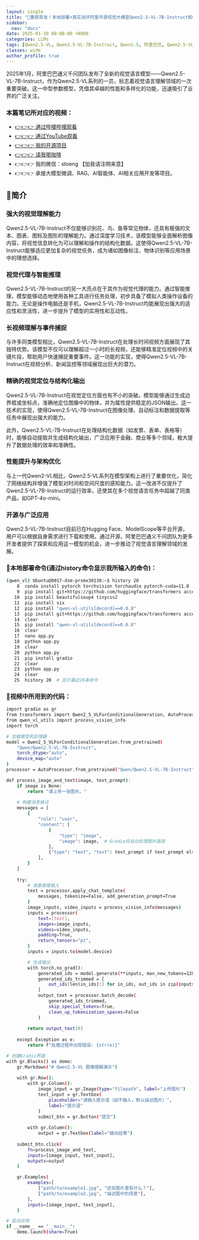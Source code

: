 ```yaml
---
layout: single
title: "🚀重磅首发！本地部署+真实测评阿里开源视觉大模型Qwen2.5-VL-7B-Instruct和Qwen2.5-VL-72B！轻松识别提取发票！全方位测评见证AI视觉理解能力的质的飞跃，图像识别不再是难题"
sidebar:
  nav: "docs"
date: 2025-01-30 00:00:00 +0800
categories: LLMs
tags: [Qwen2.5-VL, Qwen2.5-VL-7B-Instruct, Qwen2.5, 阿里巴巴, Qwen2.5-VL-7B, Qwen2.5-VL-72B, LLMs]
classes: wide
author_profile: true
---
```


2025年1月，阿里巴巴通义千问团队发布了全新的视觉语言模型——Qwen2.5-VL-7B-Instruct，作为Qwen2.5-VL系列的一员，标志着视觉语言理解领域的一次重要突破。这一中型参数模型，凭借其卓越的性能和多样化的功能，迅速吸引了业界的广泛关注。

### **本篇笔记所对应的视频：**

- [👉👉👉 通过哔哩哔哩观看](https://www.bilibili.com/video/BV1VYFTeeEdu/)
- [👉👉👉 通过YouTube观看](https://youtu.be/hhFZW7r-ySU)
- [👉👉👉 我的开源项目](https://github.com/win4r/AISuperDomain)
- [👉👉👉 请我喝咖啡](https://ko-fi.com/aila)
- 👉👉👉 我的微信：stoeng 【加我请注明来意】
- 👉👉👉 承接大模型微调、RAG、AI智能体、AI相关应用开发等项目。


## 🚀简介

### 强大的视觉理解能力

Qwen2.5-VL-7B-Instruct不仅能够识别花、鸟、鱼等常见物体，还具有极强的文本、图表、图标及图形的理解能力。通过深度学习技术，该模型能够全面解析图像内容，将视觉信息转化为可以理解和操作的结构化数据。这使得Qwen2.5-VL-7B-Instruct能够适应更加复杂的视觉任务，成为诸如图像标注、物体识别等应用场景中的理想选择。

### 视觉代理与智能推理

Qwen2.5-VL-7B-Instruct的另一大亮点在于其作为视觉代理的能力。通过智能推理，模型能够动态地使用各种工具进行任务处理，初步具备了模拟人类操作设备的能力。无论是操作电脑还是手机，Qwen2.5-VL-7B-Instruct均能展现出强大的适应性和灵活性，进一步提升了模型的实用性和互动性。

### 长视频理解与事件捕捉

与许多同类模型相比，Qwen2.5-VL-7B-Instruct在处理长时间视频方面展现了其独特优势。该模型不仅可以理解超过一小时的长视频，还能够精准定位视频中的关键片段，帮助用户快速捕捉重要事件。这一功能的实现，使得Qwen2.5-VL-7B-Instruct在视频分析、新闻监控等领域展现出巨大的潜力。

### 精确的视觉定位与结构化输出

Qwen2.5-VL-7B-Instruct在视觉定位方面也有不小的突破。模型能够通过生成边界框或坐标点，准确地定位图像中的物体，并为属性提供稳定的JSON输出。这一技术的实现，使得Qwen2.5-VL-7B-Instruct在图像处理、自动标注和数据提取等任务中展现出强大的能力。

此外，Qwen2.5-VL-7B-Instruct在处理结构化数据（如发票、表单、表格等）时，能够自动提取并生成结构化输出，广泛应用于金融、商业等多个领域，极大提升了数据处理的效率和准确性。

### 性能提升与架构优化

与上一代Qwen2-VL相比，Qwen2.5-VL系列在模型架构上进行了重要优化，简化了网络结构并增强了模型对时间和空间尺度的感知能力。这一改进不仅提升了Qwen2.5-VL-7B-Instruct的运行效率，还使其在多个视觉语言任务中超越了同类产品，如GPT-4o-mini。

### 开源与广泛应用

Qwen2.5-VL-7B-Instruct目前已在Hugging Face、ModelScope等平台开源，用户可以根据自身需求进行下载和使用。通过开源，阿里巴巴通义千问团队为更多开发者提供了探索和应用这一模型的机会，进一步推动了视觉语言理解领域的发展。

### 🚀本地部署命令(通过history命令显示我所输入的命令)：

```bash
(qwen_vl) Ubuntu@0017-dsm-prxmx30138:~$ history 20
    8  conda install pytorch torchvision torchaudio pytorch-cuda=11.8 -c pytorch -c nvidia
    9  pip install git+https://github.com/huggingface/transformers accelerate
   10  pip install beautifulsoup4 tinycss2
   11  pip install six
   12  pip install "qwen-vl-utils[decord]==0.0.8"
   13  pip install git+https://github.com/huggingface/transformers accelerate
   14  clear
   15  pip install "qwen-vl-utils[decord]==0.0.8"
   16  clear
   17  nano app.py
   18  python app.py
   19  clear
   20  python app.py
   21  pip install gradio
   22  clear
   23  python app.py
   24  clear
   25  history 20  # 显示最近20条命令
```

### 🚀视频中所用到的代码：

```bash
import gradio as gr
from transformers import Qwen2_5_VLForConditionalGeneration, AutoProcessor
from qwen_vl_utils import process_vision_info
import torch

# 加载模型和处理器
model = Qwen2_5_VLForConditionalGeneration.from_pretrained(
    "Qwen/Qwen2.5-VL-7B-Instruct", 
    torch_dtype="auto", 
    device_map="auto"
)
processor = AutoProcessor.from_pretrained("Qwen/Qwen2.5-VL-7B-Instruct")

def process_image_and_text(image, text_prompt):
    if image is None:
        return "请上传一张图片。"
    
    # 构建消息格式
    messages = [
        {
            "role": "user",
            "content": [
                {
                    "type": "image",
                    "image": image,  # Gradio将自动处理图片路径
                },
                {"type": "text", "text": text_prompt if text_prompt else "Describe this image."},
            ],
        }
    ]
    
    try:
        # 准备推理输入
        text = processor.apply_chat_template(
            messages, tokenize=False, add_generation_prompt=True
        )
        image_inputs, video_inputs = process_vision_info(messages)
        inputs = processor(
            text=[text],
            images=image_inputs,
            videos=video_inputs,
            padding=True,
            return_tensors="pt",
        )
        inputs = inputs.to(model.device)

        # 生成输出
        with torch.no_grad():
            generated_ids = model.generate(**inputs, max_new_tokens=128)
            generated_ids_trimmed = [
                out_ids[len(in_ids):] for in_ids, out_ids in zip(inputs.input_ids, generated_ids)
            ]
            output_text = processor.batch_decode(
                generated_ids_trimmed, 
                skip_special_tokens=True, 
                clean_up_tokenization_spaces=False
            )
        
        return output_text[0]
    
    except Exception as e:
        return f"处理过程中出现错误: {str(e)}"

# 创建Gradio界面
with gr.Blocks() as demo:
    gr.Markdown("# Qwen2.5-VL 图像理解演示")
    
    with gr.Row():
        with gr.Column():
            image_input = gr.Image(type="filepath", label="上传图片")
            text_input = gr.Textbox(
                placeholder="请输入提示语（如不输入，默认描述图片）", 
                label="提示语"
            )
            submit_btn = gr.Button("提交")
        
        with gr.Column():
            output = gr.Textbox(label="输出结果")
    
    submit_btn.click(
        fn=process_image_and_text,
        inputs=[image_input, text_input],
        outputs=output
    )

    gr.Examples(
        examples=[
            ["path/to/example1.jpg", "这张图片里有什么？"],
            ["path/to/example2.jpg", "描述图中的场景"],
        ],
        inputs=[image_input, text_input],
    )

# 启动应用
if __name__ == "__main__":
    demo.launch(share=True)
```